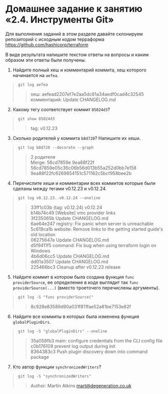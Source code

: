 # Домашнее задание к занятию «2.4. Инструменты Git»

Для выполнения заданий в этом разделе давайте склонируем репозиторий с исходным кодом 
терраформа https://github.com/hashicorp/terraform 

В виде результата напишите текстом ответы на вопросы и каким образом эти ответы были получены. 

1. Найдите полный хеш и комментарий коммита, хеш которого начинается на `aefea`.  
> `git log aefea`
>> хеш: aefead2207ef7e2aa5dc81a34aedf0cad4c32545  
>> комментарий: Update CHANGELOG.md
2. Какому тегу соответствует коммит `85024d3`?  
>`git show 85024d3`
>> tag: v0.12.23
3. Сколько родителей у коммита `b8d720`? Напишите их хеши.  
>`git log b8d720 --decorate --graph`
>> 2 родителя  
>> Merge: 56cd7859e 9ea88f22f  
>> 56cd7859e05c36c06b56d013b55a252d0bb7e158  
>> 9ea88f22fc6269854151c571162c5bcf958bee2b
4. Перечислите хеши и комментарии всех коммитов которые были сделаны между тегами  v0.12.23 и v0.12.24.  
>`git log v0.12.23..v0.12.24 --oneline`
>> 33ff1c03b (tag: v0.12.24) v0.12.24  
>> b14b74c49 [Website] vmc provider links  
>> 3f235065b Update CHANGELOG.md  
>> 6ae64e247 registry: Fix panic when server is unreachable  
>> 5c619ca1b website: Remove links to the getting started guide's old location  
>> 06275647e Update CHANGELOG.md  
>> d5f9411f5 command: Fix bug when using terraform login on Windows  
>> 4b6d06cc5 Update CHANGELOG.md  
>> dd01a3507 Update CHANGELOG.md  
>> 225466bc3 Cleanup after v0.12.23 release
5. Найдите коммит в котором была создана функция `func providerSource`, ее определение в коде выглядит 
так `func providerSource(...)` (вместо троеточего перечислены аргументы).  
>`git log -S "func providerSource("`
>> 8c928e83589d90a031f811fae52a81be7153e82f
6. Найдите все коммиты в которых была изменена функция `globalPluginDirs`.
> `git log -S "globalPluginDirs" --oneline`
>> 35a058fb3 main: configure credentials from the CLI config file  
>> c0b176109 prevent log output during init  
>> 8364383c3 Push plugin discovery down into command package
7. Кто автор функции `synchronizedWriters`?
> `git log -S "synchronizedWriters"`
>> Author: Martin Atkins <mart@degeneration.co.uk>